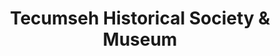 ---
layout: repo
title: "Tecumseh Historical Society & Museum"
id: 24684
permalink: repos/24684/
---